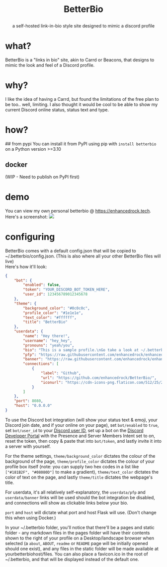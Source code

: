 <h1 align="center">

BetterBio

</h1>
<p align="center">
a self-hosted link-in-bio style site designed to mimic a discord profile
</p>

# what?
BetterBio is a "links in bio" site, akin to Carrd or Beacons, that designs to mimic the look and feel of a Discord profile.

# why?
I like the idea of having a Carrd, but found the limitations of the free plan to be too.. well, limiting. I also thought it would be cool to be able to show my current Discord online status, status text and type.

# how?
## from pypi
You can install it from PyPI using pip with `install betterbio` on a Python version >=3.10

## docker
(WIP - Need to publish on PyPI first)

# demo
You can view my own personal betterbio @ https://enhancedrock.tech.
Here's a screenshot:
<img src="https://hc-cdn.hel1.your-objectstorage.com/s/v3/09c4690da2e80dcf07be34b37ce0a672e7389171_image.png">

# configuring
BetterBio comes with a default config.json that will be copied to ~/.betterbio/config.json. (This is also where all your other BetterBio files will live)
<br>
Here's how it'll look:
```json
{
    "bot": {
        "enabled": false,
        "token": "YOUR_DISCORD_BOT_TOKEN_HERE",
        "user_id": 123456789012345678
    },
    "theme": {
        "background_color": "#0c0c0c",
        "profile_color": "#1e1e1e",
        "text_color": "#ffffff",
        "title": "BetterBio"
    },
    "userdata": {
        "name": "Hey there!",
        "username": "hey_hey",
        "pronouns": "yeah/you",
        "bio": "This is a sample profile.\nGo take a look at ~/.betterbio/config.json to set up your own!",
        "pfp": "https://raw.githubusercontent.com/enhancedrock/enhancedrock/refs/heads/main/squishypfp.png",
        "banner": "https://raw.githubusercontent.com/enhancedrock/enhancedrock/refs/heads/main/squishypfp.png",
        "connections": [
            {
                "label": "Github",
                "url": "https://github.com/enhancedrock/BetterBio/",
                "iconurl": "https://cdn-icons-png.flaticon.com/512/25/25231.png"
            }
        ]
    },
    "port": 8080,
    "host": "0.0.0.0"
}
```
To use the Discord bot integration (will show your status text & emoji, your Discord join date, and if your online on your page), set `bot/enabled` to `true`, set `bot/user_id` to your [Discord user ID](https://support.discord.com/hc/en-us/articles/206346498-Where-can-I-find-my-User-Server-Message-ID), set up a bot on the [Discord Developer Portal](https://discord.com/developers/applications) with the Presence and Server Members Intent set to on, reset the token, then copy & paste that into `bot/token`, and lastly invite it into a server with yourself.

For the theme settings, `theme/background_color` dictates the colour of the background of the page, `theme/profile_color` dictates the colour of your profile box itself (note: you can supply two hex codes in a list like `["#181B2F", "#08080D"]` to make a gradient), `theme/text_color` dictates the color of text on the page, and lastly `theme/title` dictates the webpage's title.

For userdata, it's all relatively self-explanatory, the `userdata/pfp` and `userdata/banner` links will be used should the bot integration be disabled, and connections will show as clickable links below your bio.

`port` and `host` will dictate what port and host Flask will use. (Don't change this when using Docker.)

In your ~/.betterbio folder, you'll notice that there'll be a pages and static folder - any markdown files in the pages folder will have their contents shown to the right of your profile on a Desktop/landscape browser when selected (a `about`, `ABOUT`, `readme` or `README` page will be initially opened should one exist), and any files in the static folder will be made available at yourbetterbiohost/files. You can also place a favicon.ico in the root of ~/.betterbio, and that will be displayed instead of the default one.